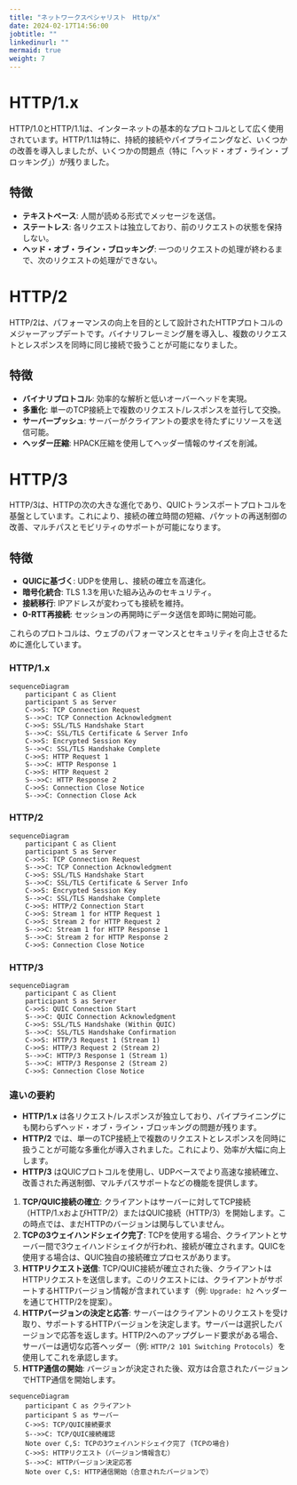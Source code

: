 ```yaml
---
title: "ネットワークスペシャリスト　Http/x"
date: 2024-02-17T14:56:00
jobtitle: ""
linkedinurl: ""
mermaid: true
weight: 7
---
```


# HTTP/1.x

HTTP/1.0とHTTP/1.1は、インターネットの基本的なプロトコルとして広く使用されています。HTTP/1.1は特に、持続的接続やパイプライニングなど、いくつかの改善を導入しましたが、いくつかの問題点（特に「ヘッド・オブ・ライン・ブロッキング」）が残りました。

## 特徴

- **テキストベース**: 人間が読める形式でメッセージを送信。
- **ステートレス**: 各リクエストは独立しており、前のリクエストの状態を保持しない。
- **ヘッド・オブ・ライン・ブロッキング**: 一つのリクエストの処理が終わるまで、次のリクエストの処理ができない。

# HTTP/2

HTTP/2は、パフォーマンスの向上を目的として設計されたHTTPプロトコルのメジャーアップデートです。バイナリフレーミング層を導入し、複数のリクエストとレスポンスを同時に同じ接続で扱うことが可能になりました。

## 特徴

- **バイナリプロトコル**: 効率的な解析と低いオーバーヘッドを実現。
- **多重化**: 単一のTCP接続上で複数のリクエスト/レスポンスを並行して交換。
- **サーバープッシュ**: サーバーがクライアントの要求を待たずにリソースを送信可能。
- **ヘッダー圧縮**: HPACK圧縮を使用してヘッダー情報のサイズを削減。

# HTTP/3

HTTP/3は、HTTPの次の大きな進化であり、QUICトランスポートプロトコルを基盤としています。これにより、接続の確立時間の短縮、パケットの再送制御の改善、マルチパスとモビリティのサポートが可能になります。

## 特徴

- **QUICに基づく**: UDPを使用し、接続の確立を高速化。
- **暗号化統合**: TLS 1.3を用いた組み込みのセキュリティ。
- **接続移行**: IPアドレスが変わっても接続を維持。
- **0-RTT再接続**: セッションの再開時にデータ送信を即時に開始可能。

これらのプロトコルは、ウェブのパフォーマンスとセキュリティを向上させるために進化しています。


### HTTP/1.x

```mermaid
sequenceDiagram
    participant C as Client
    participant S as Server
    C->>S: TCP Connection Request
    S-->>C: TCP Connection Acknowledgment
    C->>S: SSL/TLS Handshake Start
    S-->>C: SSL/TLS Certificate & Server Info
    C->>S: Encrypted Session Key
    S-->>C: SSL/TLS Handshake Complete
    C->>S: HTTP Request 1
    S-->>C: HTTP Response 1
    C->>S: HTTP Request 2
    S-->>C: HTTP Response 2
    C->>S: Connection Close Notice
    S-->>C: Connection Close Ack
```



### HTTP/2

```mermaid
sequenceDiagram
    participant C as Client
    participant S as Server
    C->>S: TCP Connection Request
    S-->>C: TCP Connection Acknowledgment
    C->>S: SSL/TLS Handshake Start
    S-->>C: SSL/TLS Certificate & Server Info
    C->>S: Encrypted Session Key
    S-->>C: SSL/TLS Handshake Complete
    C->>S: HTTP/2 Connection Start
    C->>S: Stream 1 for HTTP Request 1
    C->>S: Stream 2 for HTTP Request 2
    S-->>C: Stream 1 for HTTP Response 1
    S-->>C: Stream 2 for HTTP Response 2
    C->>S: Connection Close Notice
```


### HTTP/3

```mermaid
sequenceDiagram
    participant C as Client
    participant S as Server
    C->>S: QUIC Connection Start
    S-->>C: QUIC Connection Acknowledgment
    C->>S: SSL/TLS Handshake (Within QUIC)
    S-->>C: SSL/TLS Handshake Confirmation
    C->>S: HTTP/3 Request 1 (Stream 1)
    C->>S: HTTP/3 Request 2 (Stream 2)
    S-->>C: HTTP/3 Response 1 (Stream 1)
    S-->>C: HTTP/3 Response 2 (Stream 2)
    C->>S: Connection Close Notice
```


### 違いの要約

- **HTTP/1.x** は各リクエスト/レスポンスが独立しており、パイプライニングにも関わらずヘッド・オブ・ライン・ブロッキングの問題が残ります。
- **HTTP/2** では、単一のTCP接続上で複数のリクエストとレスポンスを同時に扱うことが可能な多重化が導入されました。これにより、効率が大幅に向上します。
- **HTTP/3** はQUICプロトコルを使用し、UDPベースでより高速な接続確立、改善された再送制御、マルチパスサポートなどの機能を提供します。

1. **TCP/QUIC接続の確立**: クライアントはサーバーに対してTCP接続（HTTP/1.xおよびHTTP/2）またはQUIC接続（HTTP/3）を開始します。この時点では、まだHTTPのバージョンは関与していません。
2. **TCPの3ウェイハンドシェイク完了**: TCPを使用する場合、クライアントとサーバー間で3ウェイハンドシェイクが行われ、接続が確立されます。QUICを使用する場合は、QUIC独自の接続確立プロセスがあります。
3. **HTTPリクエスト送信**: TCP/QUIC接続が確立された後、クライアントはHTTPリクエストを送信します。このリクエストには、クライアントがサポートするHTTPバージョン情報が含まれています（例: `Upgrade: h2` ヘッダーを通じてHTTP/2を提案）。
4. **HTTPバージョンの決定と応答**: サーバーはクライアントのリクエストを受け取り、サポートするHTTPバージョンを決定します。サーバーは選択したバージョンで応答を返します。HTTP/2へのアップグレード要求がある場合、サーバーは適切な応答ヘッダー（例: `HTTP/2 101 Switching Protocols`）を使用してこれを承認します。
5. **HTTP通信の開始**: バージョンが決定された後、双方は合意されたバージョンでHTTP通信を開始します。


```mermaid
sequenceDiagram
    participant C as クライアント
    participant S as サーバー
    C->>S: TCP/QUIC接続要求
    S-->>C: TCP/QUIC接続確認
    Note over C,S: TCPの3ウェイハンドシェイク完了 (TCPの場合)
    C->>S: HTTPリクエスト（バージョン情報含む）
    S-->>C: HTTPバージョン決定応答
    Note over C,S: HTTP通信開始（合意されたバージョンで）

```